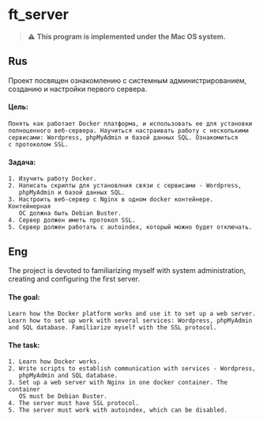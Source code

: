 # ft_server

> :warning: **This program is implemented under the Mac OS system.**

## Rus

Проект посвящен ознакомлению с системным администрированием, созданию и настройки первого сервера.

#### Цель:
```
Понять как работает Docker платформа, и использовать ее для установки
полноценного веб-сервера. Научиться настраивать работу с несколькими
сервисами: Wordpress, phpMyAdmin и базой данных SQL. Ознакомиться
с протоколом SSL.
```
#### Задача:
```
1. Изучить работу Docker.
2. Написать скрипты для установлния связи с сервисами - Wordpress,
   phpMyAdmin и базой данных SQL.
3. Настроить веб-сервер с Nginx в одном docker контейнере. Контейнерная
   ОС должна быть Debian Buster.
4. Сервер должен иметь протокол SSL.
5. Сервер должен работать с autoindex, который можно будет отключать.
```

## Eng

The project is devoted to familiarizing myself with system administration, creating and configuring the first server.

#### The goal:
```
Learn how the Docker platform works and use it to set up a web server.
Learn how to set up work with several services: Wordpress, phpMyAdmin
and SQL database. Familiarize myself with the SSL protocol.
```
#### The task:
```
1. Learn how Docker works.
2. Write scripts to establish communication with services - Wordpress,
   phpMyAdmin and SQL database.
3. Set up a web server with Nginx in one docker container. The container
   OS must be Debian Buster.
4. The server must have SSL protocol.
5. The server must work with autoindex, which can be disabled.
```

